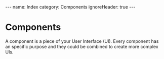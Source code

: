 <div style="display:none;">/*</div>
---
name: Index
category: Components
ignoreHeader: true
---

# Components

A component is a piece of your User Interface (UI). Every component has an specific purpose and they could be combined to create more complex UIs.

<div style="display:none;">*/</div>
